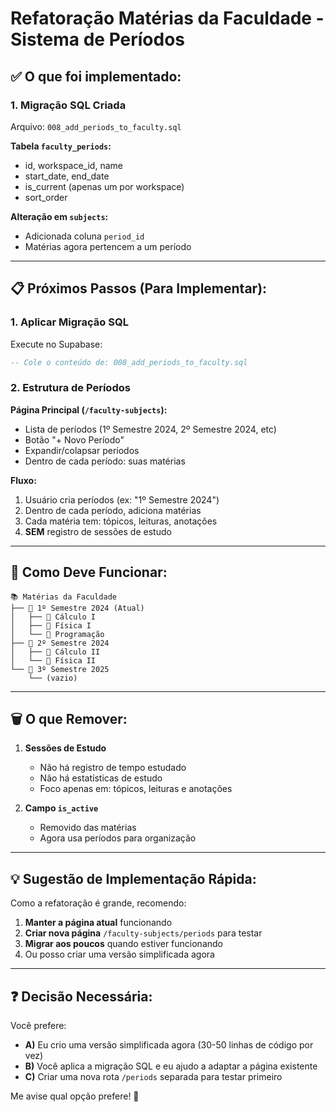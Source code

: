 # Refatoração Matérias da Faculdade - Sistema de Períodos

## ✅ O que foi implementado:

### 1. Migração SQL Criada
Arquivo: `008_add_periods_to_faculty.sql`

**Tabela `faculty_periods`:**
- id, workspace_id, name
- start_date, end_date
- is_current (apenas um por workspace)
- sort_order

**Alteração em `subjects`:**
- Adicionada coluna `period_id`
- Matérias agora pertencem a um período

---

## 📋 Próximos Passos (Para Implementar):

### 1. Aplicar Migração SQL
Execute no Supabase:
```sql
-- Cole o conteúdo de: 008_add_periods_to_faculty.sql
```

### 2. Estrutura de Períodos

**Página Principal (`/faculty-subjects`):**
- Lista de períodos (1º Semestre 2024, 2º Semestre 2024, etc)
- Botão "+ Novo Período"
- Expandir/colapsar períodos
- Dentro de cada período: suas matérias

**Fluxo:**
1. Usuário cria períodos (ex: "1º Semestre 2024")
2. Dentro de cada período, adiciona matérias
3. Cada matéria tem: tópicos, leituras, anotações
4. **SEM** registro de sessões de estudo

---

## 🎯 Como Deve Funcionar:

```
📚 Matérias da Faculdade
├── 📅 1º Semestre 2024 (Atual)
│   ├── 📖 Cálculo I
│   ├── 📖 Física I
│   └── 📖 Programação
├── 📅 2º Semestre 2024
│   ├── 📖 Cálculo II
│   └── 📖 Física II
└── 📅 3º Semestre 2025
    └── (vazio)
```

---

## 🗑️ O que Remover:

1. **Sessões de Estudo**
   - Não há registro de tempo estudado
   - Não há estatísticas de estudo
   - Foco apenas em: tópicos, leituras e anotações

2. **Campo `is_active`**
   - Removido das matérias
   - Agora usa períodos para organização

---

## 💡 Sugestão de Implementação Rápida:

Como a refatoração é grande, recomendo:

1. **Manter a página atual** funcionando
2. **Criar nova página** `/faculty-subjects/periods` para testar
3. **Migrar aos poucos** quando estiver funcionando
4. Ou posso criar uma versão simplificada agora

---

## ❓ Decisão Necessária:

Você prefere:
- **A)** Eu crio uma versão simplificada agora (30-50 linhas de código por vez)
- **B)** Você aplica a migração SQL e eu ajudo a adaptar a página existente
- **C)** Criar uma nova rota `/periods` separada para testar primeiro

Me avise qual opção prefere! 🎯
